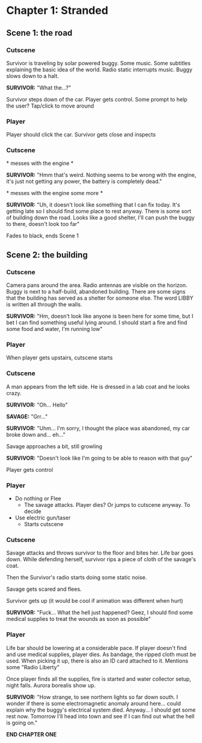 # Chapter 1: Stranded

## Scene 1: the road

### Cutscene

Survivor is traveling by solar powered buggy. Some music. Some subtitles explaining the basic idea of the world.
Radio static interrupts music. Buggy slows down to a halt.

**SURVIVOR:**
"What the…?"

Survivor steps down of the car. Player gets control. Some prompt to help the user? Tap/click to move around

### Player

Player should click the car. Survivor gets close and inspects

### Cutscene

\* messes with the engine \*

**SURVIVOR:**
"Hmm that's weird. Nothing seems to be wrong with the engine, it's just not getting any power, the battery is completely dead."

\* messes with the engine some more \*

**SURVIVOR:**
"Uh, it doesn't look like something that I can fix today. It's getting late so I should find some place to rest anyway.
There is some sort of building down the road. Looks like a good shelter, I'll can push the buggy to there, doesn't look too far"

Fades to black, ends Scene 1

## Scene 2: the building

### Cutscene

Camera pans around the area. Radio antennas are visible on the horizon. Buggy is next to a half-build, abandoned building. There are some signs that the building has served as a shelter for someone else. The word LIBBY is written all through the walls.

**SURVIVOR:**
"Hm, doesn't look like anyone is been here for some time, but I bet I can find something useful lying around. I should start a fire and find some food and water, I'm running low"

### Player

When player gets upstairs, cutscene starts

### Cutscene

A man appears from the left side. He is dressed in a lab coat and he looks crazy.

**SURVIVOR:**
"Oh… Hello"

**SAVAGE:**
"Grr…"

**SURVIVOR:**
"Uhm… I'm sorry, I thought the place was abandoned, my car broke down and… eh…"

Savage approaches a bit, still growling

**SURVIVOR:**
"Doesn't look like I'm going to be able to reason with that guy"

Player gets control

### Player

- Do nothing or Flee
  - The savage attacks. Player dies? Or jumps to cutscene anyway. To decide
- Use electric gun/taser
  - Starts cutscene

### Cutscene

Savage attacks and throws survivor to the floor and bites her. Life bar goes down. While defending herself, survivor rips a piece of cloth of the savage's coat.

Then the Survivor's radio starts doing some static noise.

Savage gets scared and flees.

Survivor gets up (it would be cool if animation was different when hurt)

**SURVIVOR:**
"Fuck… What the hell just happened? Geez, I should find some medical supplies to treat the wounds as soon as possible"

### Player

Life bar should be lowering at a considerable pace. If player doesn't find and use medical supplies, player dies. As bandage, the ripped cloth must be used. When picking it up, there is also an ID card attached to it. Mentions some "Radio Liberty"

Once player finds all the supplies, fire is started and water collector setup, night falls. Aurora borealis show up.

**SURVIVOR:**
"How strange, to see northern lights so far down south. I wonder if there is some electromagnetic anomaly around here… could explain why the buggy's electrical system died. Anyway… I should get some rest now. Tomorrow I'll head into town and see if I can find out what the hell is going on."

**END CHAPTER ONE**
